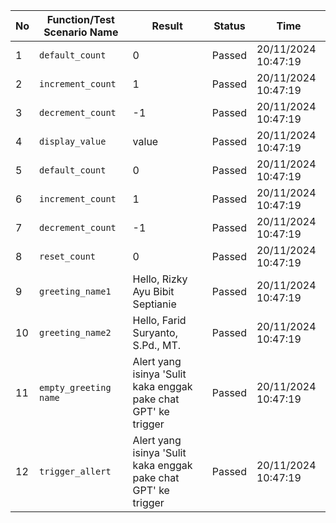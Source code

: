 | No | Function/Test Scenario Name | Result                                   | Status | Time                |
|----|-----------------------------|------------------------------------------|--------|---------------------|
| 1  | `default_count`            | 0                                        | Passed | 20/11/2024 10:47:19 |
| 2  | `increment_count`          | 1                                        | Passed | 20/11/2024 10:47:19 |
| 3  | `decrement_count`          | -1                                       | Passed | 20/11/2024 10:47:19 |
| 4  | `display_value`            | value                                    | Passed | 20/11/2024 10:47:19 |
| 5  | `default_count`            | 0                                        | Passed | 20/11/2024 10:47:19 |
| 6  | `increment_count`          | 1                                        | Passed | 20/11/2024 10:47:19 |
| 7  | `decrement_count`          | -1                                       | Passed | 20/11/2024 10:47:19 |
| 8  | `reset_count`              | 0                                        | Passed | 20/11/2024 10:47:19 |
| 9  | `greeting_name1`            | Hello, Rizky Ayu Bibit Septianie                       | Passed | 20/11/2024 10:47:19 |
| 10 | `greeting_name2`            | Hello, Farid Suryanto, S.Pd., MT.                         | Passed | 20/11/2024 10:47:19 |
| 11 | `empty_greeting name`            | Alert yang isinya 'Sulit kaka enggak pake chat GPT' ke trigger | Passed | 20/11/2024 10:47:19 |
| 12 | `trigger_allert`            | Alert yang isinya 'Sulit kaka enggak pake chat GPT' ke trigger | Passed | 20/11/2024 10:47:19 |
